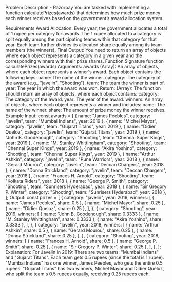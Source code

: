 Problem Description - Razorpay
You are tasked with implementing a function calculatePrizes(awards) that determines how much prize money each winner receives based on the government’s award allocation system.

Requirements
Award Allocation:
Every year, the government allocates a total of 1 rupee per category for awards.
The 1 rupee allocated to a category is split equally among the participating teams within that category for that year.
Each team further divides its allocated share equally among its team members (the winners).
Final Output: You need to return an array of objects where each object represents a category in a given year and the corresponding winners with their prize shares.
Function Signature
function calculatePrizes(awards)
Arguments:
awards (Array): An array of objects, where each object represents a winner's award. Each object contains the following keys:
name: The name of the winner.
category: The category of the award (e.g., "javelin", "Shooting").
team: The team the winner is part of.
year: The year in which the award was won.
Return:
(Array): The function should return an array of objects, where each object contains:
category: The category of the award.
year: The year of the award.
winners: An array of objects, where each object represents a winner and includes:
name: The name of the winner.
share: The amount of prize money the winner receives.
Example
Input:
const awards = [
  { name: "James Peebles", category: "javelin", team: "Mumbai Indians", year: 2019 },
  { name: "Michel Mayor", category: "javelin", team: "Gujarat Titans", year: 2019 },
  { name: "Didier Queloz", category: "javelin", team: "Gujarat Titans", year: 2019 },
  { name: "John B. Goodenough", category: "Shooting", team: "Chennai Super Kings", year: 2019 },
  { name: "M. Stanley Whittingham", category: "Shooting", team: "Chennai Super Kings", year: 2019 },
  { name: "Akira Yoshino", category: "Shooting", team: "Chennai Super Kings", year: 2019 },
  { name: "Arthur Ashkin", category: "javelin", team: "Pune Warriors", year: 2018 },
  { name: "Gerard Mourou", category: "javelin", team: "Deccan Chargers", year: 2018 },
  { name: "Donna Strickland", category: "javelin", team: "Deccan Chargers", year: 2018 },
  { name: "Frances H. Arnold", category: "Shooting", team: "Kolkata Riders", year: 2018 },
  { name: "George P. Smith", category: "Shooting", team: "Sunrisers Hyderabad", year: 2018 },
  { name: "Sir Gregory P. Winter", category: "Shooting", team: "Sunrisers Hyderabad", year: 2018 },
];
Output:
const prizes = [
  {
    category: "javelin",
    year: 2019,
    winners: [
      { name: "James Peebles", share: 0.5 },
      { name: "Michel Mayor", share: 0.25 },
      { name: "Didier Queloz", share: 0.25 },
    ],
  },
  {
    category: "Shooting",
    year: 2019,
    winners: [
      { name: "John B. Goodenough", share: 0.3333 },
      { name: "M. Stanley Whittingham", share: 0.3333 },
      { name: "Akira Yoshino", share: 0.3333 },
    ],
  },
  {
    category: "javelin",
    year: 2018,
    winners: [
      { name: "Arthur Ashkin", share: 0.5 },
      { name: "Gerard Mourou", share: 0.25 },
      { name: "Donna Strickland", share: 0.25 },
    ],
  },
  {
    category: "Shooting",
    year: 2018,
    winners: [
      { name: "Frances H. Arnold", share: 0.5 },
      { name: "George P. Smith", share: 0.25 },
      { name: "Sir Gregory P. Winter", share: 0.25 },
    ],
  },
];
Explanation:
For Javelin in 2019:
There are two teams: "Mumbai Indians" and "Gujarat Titans".
Each team gets 0.5 rupees (since the total is 1 rupee).
"Mumbai Indians" has one winner, James Peebles, who gets the entire 0.5 rupees.
"Gujarat Titans" has two winners, Michel Mayor and Didier Queloz, who split the team's 0.5 rupees equally, receiving 0.25 rupees each.